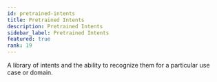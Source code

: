 ```yaml
---
id: pretrained-intents
title: Pretrained Intents
description: Pretrained Intents
sidebar_label: Pretrained Intents
featured: true
rank: 19
---
```

 
A library of intents and the ability to recognize them for a particular use case or domain.